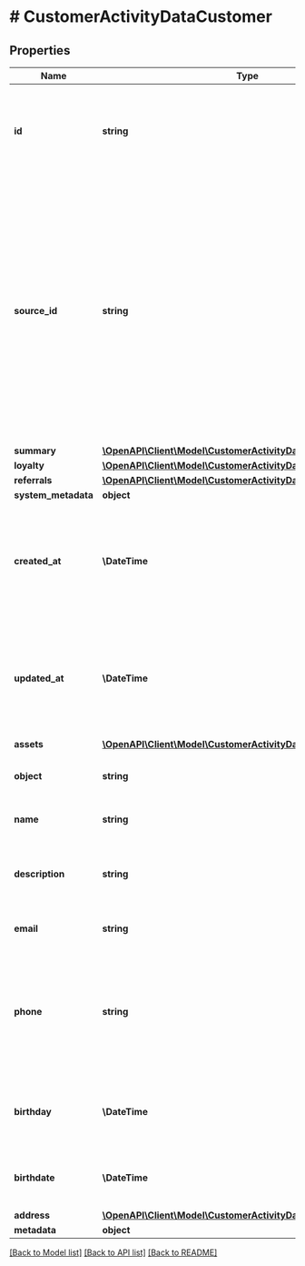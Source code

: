 # # CustomerActivityDataCustomer

## Properties

Name | Type | Description | Notes
------------ | ------------- | ------------- | -------------
**id** | **string** | The ID of an existing customer that will be linked to redemption in this request. | [optional]
**source_id** | **string** | A unique identifier of the customer who validates a voucher. It can be a customer ID or email from a CRM system, database, or a third-party service. If you also pass a customer ID (unique ID assigned by Voucherify), the source ID will be ignored. | [optional]
**summary** | [**\OpenAPI\Client\Model\CustomerActivityDataCustomerSummary**](CustomerActivityDataCustomerSummary.md) |  | [optional]
**loyalty** | [**\OpenAPI\Client\Model\CustomerActivityDataCustomerLoyalty**](CustomerActivityDataCustomerLoyalty.md) |  | [optional]
**referrals** | [**\OpenAPI\Client\Model\CustomerActivityDataCustomerReferrals**](CustomerActivityDataCustomerReferrals.md) |  | [optional]
**system_metadata** | **object** |  | [optional]
**created_at** | **\DateTime** | Timestamp representing the date and time when the customer was created. The value is shown in the ISO 8601 format. | [optional]
**updated_at** | **\DateTime** | Timestamp representing the date and time when the customer was updated. The value is shown in the ISO 8601 format. | [optional]
**assets** | [**\OpenAPI\Client\Model\CustomerActivityDataCustomerAssets**](CustomerActivityDataCustomerAssets.md) |  | [optional]
**object** | **string** | The type of the object represented by JSON. | [optional] [default to 'customer']
**name** | **string** | Customer&#39;s first and last name. | [optional]
**description** | **string** | An arbitrary string that you can attach to a customer object. | [optional]
**email** | **string** | Customer&#39;s email address. | [optional]
**phone** | **string** | Customer&#39;s phone number. This parameter is mandatory when you try to send out codes to customers via an SMS channel. | [optional]
**birthday** | **\DateTime** | &#x60;Deprecated&#x60;. ~~Customer&#39;s birthdate; format YYYY-MM-DD~~. | [optional]
**birthdate** | **\DateTime** | Customer&#39;s birthdate; format YYYY-MM-DD. | [optional]
**address** | [**\OpenAPI\Client\Model\CustomerActivityDataCustomerAddress**](CustomerActivityDataCustomerAddress.md) |  | [optional]
**metadata** | **object** |  | [optional]

[[Back to Model list]](../../README.md#models) [[Back to API list]](../../README.md#endpoints) [[Back to README]](../../README.md)
